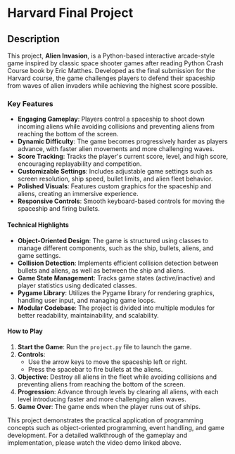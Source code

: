 # Harvard Final Project

## Description

This project, **Alien Invasion**, is a Python-based interactive arcade-style game inspired by classic space shooter games after reading Python Crash Course book by Eric Matthes. Developed as the final submission for the Harvard course, the game challenges players to defend their spaceship from waves of alien invaders while achieving the highest score possible.

### Key Features

- **Engaging Gameplay**: Players control a spaceship to shoot down incoming aliens while avoiding collisions and preventing aliens from reaching the bottom of the screen.
- **Dynamic Difficulty**: The game becomes progressively harder as players advance, with faster alien movements and more challenging waves.
- **Score Tracking**: Tracks the player's current score, level, and high score, encouraging replayability and competition.
- **Customizable Settings**: Includes adjustable game settings such as screen resolution, ship speed, bullet limits, and alien fleet behavior.
- **Polished Visuals**: Features custom graphics for the spaceship and aliens, creating an immersive experience.
- **Responsive Controls**: Smooth keyboard-based controls for moving the spaceship and firing bullets.

#### Technical Highlights

- **Object-Oriented Design**: The game is structured using classes to manage different components, such as the ship, bullets, aliens, and game settings.
- **Collision Detection**: Implements efficient collision detection between bullets and aliens, as well as between the ship and aliens.
- **Game State Management**: Tracks game states (active/inactive) and player statistics using dedicated classes.
- **Pygame Library**: Utilizes the Pygame library for rendering graphics, handling user input, and managing game loops.
- **Modular Codebase**: The project is divided into multiple modules for better readability, maintainability, and scalability.

#### How to Play

1. **Start the Game**: Run the `project.py` file to launch the game.
2. **Controls**:
   - Use the arrow keys to move the spaceship left or right.
   - Press the spacebar to fire bullets at the aliens.
3. **Objective**: Destroy all aliens in the fleet while avoiding collisions and preventing aliens from reaching the bottom of the screen.
4. **Progression**: Advance through levels by clearing all aliens, with each level introducing faster and more challenging alien waves.
5. **Game Over**: The game ends when the player runs out of ships.

This project demonstrates the practical application of programming concepts such as object-oriented programming, event handling, and game development. For a detailed walkthrough of the gameplay and implementation, please watch the video demo linked above.
